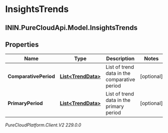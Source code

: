 # InsightsTrends

## ININ.PureCloudApi.Model.InsightsTrends

## Properties

|Name | Type | Description | Notes|
|------------ | ------------- | ------------- | -------------|
| **ComparativePeriod** | [**List&lt;TrendData&gt;**](TrendData) | List of trend data in the comparative period | [optional] |
| **PrimaryPeriod** | [**List&lt;TrendData&gt;**](TrendData) | List of trend data in the primary period | [optional] |



_PureCloudPlatform.Client.V2 229.0.0_
